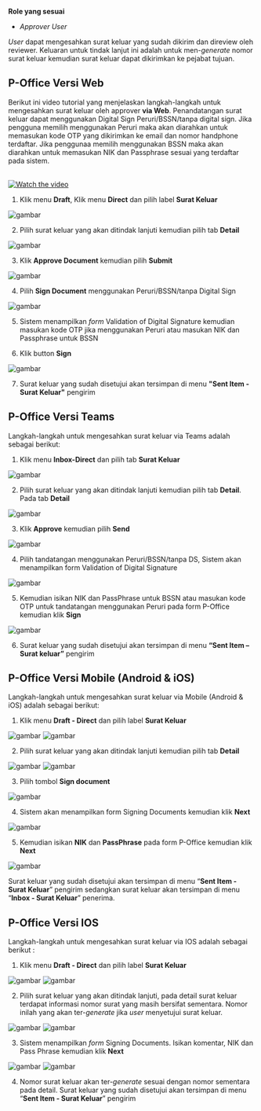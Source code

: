**Role yang sesuai**

- *Approver User*

*User* dapat mengesahkan surat keluar yang sudah dikirim dan direview oleh reviewer. Keluaran untuk tindak lanjut ini adalah untuk men-*generate* nomor surat keluar kemudian surat keluar dapat dikirimkan ke pejabat tujuan. 

## **P-Office Versi Web**

Berikut ini video tutorial yang menjelaskan langkah-langkah untuk mengesahkan surat keluar oleh approver **via Web**. Penandatangan surat keluar dapat menggunakan Digital Sign Peruri/BSSN/tanpa digital sign. Jika pengguna memilih menggunakan Peruri maka akan diarahkan untuk memasukan kode OTP yang dikirimkan ke email dan nomor handphone terdaftar. Jika penggunaa memilih menggunakan BSSN maka akan diarahkan untuk memasukan NIK dan Passphrase sesuai yang terdaftar pada sistem.

</br>
<a href="https://web.microsoftstream.com/embed/video/65ef062a-e6f8-4424-a775-070882725ed6?autoplay=false&amp;showinfo=false" target="_blank"><img src="https://github.com/gitakencana/Persero-P-Office/raw/master/Video/Thumbnail/TM04.png" alt="Watch the video"></a>


1. Klik menu **Draft**, Klik menu **Direct** dan pilih label **Surat Keluar**

![gambar](SuratKeluar/SK_Web/02SK52.png)

2. Pilih surat keluar yang akan ditindak lanjuti kemudian pilih tab **Detail**

![gambar](SuratKeluar/SK_Web/02SK53.png)

3. Klik **Approve Document** kemudian pilih **Submit**

![gambar](SuratKeluar/SK_Web/02SK54.png)

4. Pilih **Sign Document** menggunakan Peruri/BSSN/tanpa Digital Sign

![gambar](SuratKeluar/SK_Web/02SK57.png)

5. Sistem menampilkan *form* Validation of Digital Signature kemudian masukan kode OTP jika menggunakan Peruri atau masukan NIK dan Passphrase untuk BSSN

6. Klik button **Sign**
 
![gambar](SuratKeluar/SK_Web/02SK56.png)

7. Surat keluar yang sudah disetujui akan tersimpan di menu **"Sent Item - Surat Keluar"** pengirim


## **P-Office Versi Teams**

Langkah-langkah untuk mengesahkan surat keluar via Teams adalah sebagai berikut:

1. Klik menu **Inbox-Direct** dan pilih tab **Surat Keluar**

![gambar](SuratKeluar/SK_Teams/SK54.png)

2. Pilih surat keluar yang akan ditindak lanjuti kemudian pilih tab **Detail**. Pada tab **Detail**
 
![gambar](SuratKeluar/SK_Teams/SK55.png)

3. Klik **Approve** kemudian pilih **Send**
 
![gambar](SuratKeluar/SK_Teams/SK56.png)

4. Pilih tandatangan menggunakan Peruri/BSSN/tanpa DS, Sistem akan menampilkan form Validation of Digital Signature

![gambar](SuratKeluar/SK_Teams/SKN1.png)
 
5. Kemudian isikan NIK dan PassPhrase untuk BSSN atau masukan kode OTP untuk tandatangan menggunakan Peruri pada form P-Office kemudian klik **Sign**
 
![gambar](SuratKeluar/SK_Teams/SKN2.png)

6.	Surat keluar yang sudah disetujui akan tersimpan di menu **“Sent Item – Surat keluar”** pengirim


## **P-Office Versi Mobile (Android & iOS)**

Langkah-langkah untuk mengesahkan surat keluar via Mobile (Android & iOS) adalah sebagai berikut:

1. Klik menu **Draft - Direct** dan pilih label **Surat Keluar**

![gambar](SuratKeluar/SK_Android/NomorSK/02A01.png) ![gambar](SuratKeluar/SK_Android/NomorSK/02A02.png)

2. Pilih surat keluar yang akan ditindak lanjuti kemudian pilih tab **Detail**

![gambar](SuratKeluar/SK_Android/NomorSK/02A03.png) ![gambar](SuratKeluar/SK_Android/NomorSK/02A04.png)

3. Pilih tombol **Sign document**

![gambar](SuratKeluar/SK_Android/NomorSK/02A05.png)

4. Sistem akan menampilkan form Signing Documents kemudian klik **Next**
   
![gambar](SuratKeluar/SK_Android/NomorSK/02A06.png)

5. Kemudian isikan **NIK** dan **PassPhrase** pada form P-Office kemudian klik **Next**
   
![gambar](SuratKeluar/SK_Android/NomorSK/02A07.png)

Surat keluar yang sudah disetujui akan tersimpan di menu “**Sent Item - Surat Keluar**” pengirim sedangkan surat keluar akan tersimpan di menu “**Inbox - Surat Keluar**” penerima.

## **P-Office Versi IOS**

Langkah-langkah untuk mengesahkan surat keluar via IOS adalah sebagai berikut :

1.	Klik menu **Draft - Direct** dan pilih label **Surat Keluar**

![gambar](SuratKeluar/SK_Android/NomorSK/02A01.png) ![gambar](SuratKeluar/SK_Android/NomorSK/02A02.png)

2.	Pilih surat keluar yang akan ditindak lanjuti, pada detail surat keluar terdapat informasi nomor surat yang masih bersifat sementara. Nomor inilah yang akan ter-_generate_ jika _user_ menyetujui surat keluar.

![gambar](SuratKeluar/SK_Android/NomorSK/02A03.png) ![gambar](SuratKeluar/SK_Android/NomorSK/02A04.png)

3. Sistem menampilkan *form* Signing Documents. Isikan komentar, NIK dan Pass Phrase kemudian klik **Next**

![gambar](SuratKeluar/SK_Android/NomorSK/02A06.png)
![gambar](SuratKeluar/SK_Android/NomorSK/02A07.png)

4. Nomor surat keluar akan ter-_generate_ sesuai dengan nomor sementara pada detail. Surat keluar yang sudah disetujui akan tersimpan di menu “**Sent Item - Surat Keluar**” pengirim